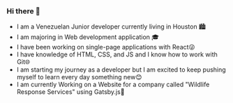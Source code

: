 ### Hi there 👋


- I am a Venezuelan Junior developer currently living in Houston 🏙
- I am majoring in Web development application 🎓
- I have been working on single-page applications with React😜
- I have knowledge of HTML, CSS, and JS and I know how to work with Git🌐
- I am starting my journey as a developer but I am excited to keep pushing myself to learn every day something new😊
- I am currently Working on a Website for a company called "Wildlife Response Services" using Gatsby.js👀
<!--
**wilcodes/wilcodes** is a ✨ _special_ ✨ repository because its `README.md` (this file) appears on your GitHub profile.

Here are some ideas to get you started:

- 🔭 I’m currently working on ...
- 🌱 I’m currently learning ...
- 👯 I’m looking to collaborate on ...
- 🤔 I’m looking for help with ...
- 💬 Ask me about ...
- 📫 How to reach me: ...
- 😄 Pronouns: ...
- ⚡ Fun fact: ...
-->
